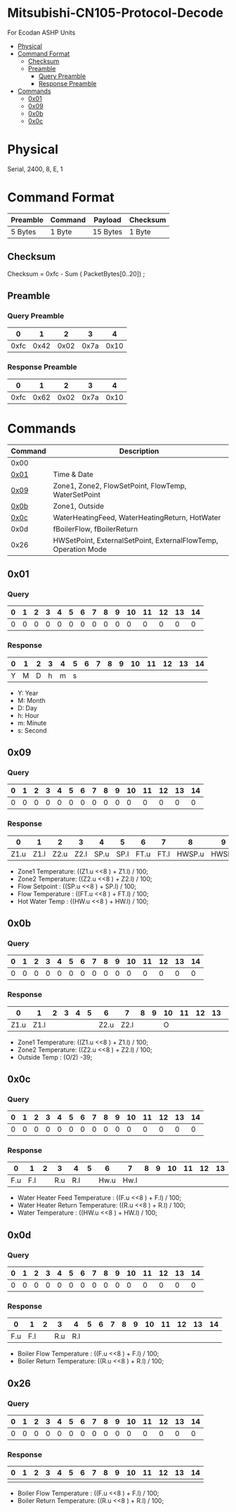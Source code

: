 # Mitsubishi-CN105-Protocol-Decode
For Ecodan ASHP Units
- [Physical](#physical)
- [Command Format](#command-format)
  * [Checksum](#checksum)
  * [Preamble](#preamble)
    + [Query Preamble](#query-preamble)
    + [Response Preamble](#response-preamble)
- [Commands](#commands)
  * [0x01](#0x01)
  * [0x09](#0x09)
  * [0x0b](#0x0b)
  * [0x0c](#0x0c)
  
  


# Physical
Serial, 2400, 8, E, 1

# Command Format

| Preamble | Command | Payload | Checksum |
| --- | --- | --- | --- |
| 5 Bytes | 1 Byte | 15 Bytes | 1 Byte |

## Checksum

Checksum = 0xfc - Sum ( PacketBytes[0..20]) ;
## Preamble
### Query Preamble
| 0 | 1 | 2 | 3 | 4 |
| ---  | ---  | ---  | ---  | ---  |
| 0xfc | 0x42 | 0x02 | 0x7a | 0x10 |

### Response Preamble

| 0 | 1 | 2 | 3 | 4 |
| ---  | ---  | ---  | ---  | ---  |
| 0xfc | 0x62 | 0x02 | 0x7a | 0x10 |

# Commands
| Command | Description |
| ------- | ----------- |
| 0x00 |     |
| [0x01](#0x01) | Time & Date |
| [0x09](#0x09) | Zone1, Zone2, FlowSetPoint, FlowTemp, WaterSetPoint |
| [0x0b](#0x0b) | Zone1, Outside |
| [0x0c](#0x0c) | WaterHeatingFeed, WaterHeatingReturn, HotWater |
| 0x0d | fBoilerFlow,  fBoilerReturn |
| 0x26 | HWSetPoint, ExternalSetPoint, ExternalFlowTemp, Operation Mode |

## 0x01
### Query
| 0 | 1 | 2 | 3 | 4 | 5 | 6 | 7 | 8 | 9 | 10 | 11 | 12 | 13 | 14 |
|---|---|---|---|---|---|---|---|---|---|----|----|----|----|----|
| 0 | 0 | 0 | 0 | 0 | 0 | 0 | 0 | 0 | 0 | 0  | 0  |  0 |  0 |  0 |

### Response
| 0 | 1 | 2 | 3 | 4 | 5 | 6 | 7 | 8 | 9 | 10 | 11 | 12 | 13 | 14 |
|---|---|---|---|---|---|---|---|---|---|----|----|----|----|----|
| Y | M | D | h | m | s |   |   |   |   |    |    |    |    |    |

* Y: Year
* M: Month
* D: Day
* h: Hour
* m: Minute
* s: Second

## 0x09
### Query
| 0 | 1 | 2 | 3 | 4 | 5 | 6 | 7 | 8 | 9 | 10 | 11 | 12 | 13 | 14 |
|---|---|---|---|---|---|---|---|---|---|----|----|----|----|----|
| 0 | 0 | 0 | 0 | 0 | 0 | 0 | 0 | 0 | 0 | 0  | 0  |  0 |  0 |  0 |

### Response
| 0 | 1 | 2 | 3 | 4 | 5 | 6 | 7 | 8 | 9 | 10 | 11 | 12 | 13 | 14 |
|---|---|---|---|---|---|---|---|---|---|----|----|----|----|----|
| Z1.u | Z1.l | Z2.u | Z2.l | SP.u | SP.l | FT.u | FT.l | HWSP.u  | HWSP.l  |    |    |    |    |    |

* Zone1 Temperature:  ((Z1.u <<8 ) + Z1.l) / 100;
* Zone2 Temperature:  ((Z2.u <<8 ) + Z2.l) / 100;
* Flow Setpoint    :  ((SP.u <<8 ) + SP.l) / 100;
* Flow Temperature :  ((FT.u <<8 ) + FT.l) / 100;
* Hot Water Temp   :  ((HW.u <<8 ) + HW.l) / 100;


## 0x0b
### Query
| 0 | 1 | 2 | 3 | 4 | 5 | 6 | 7 | 8 | 9 | 10 | 11 | 12 | 13 | 14 |
|---|---|---|---|---|---|---|---|---|---|----|----|----|----|----|
| 0 | 0 | 0 | 0 | 0 | 0 | 0 | 0 | 0 | 0 | 0  | 0  |  0 |  0 |  0 |

### Response
| 0 | 1 | 2 | 3 | 4 | 5 | 6 | 7 | 8 | 9 | 10 | 11 | 12 | 13 | 14 |
|---|---|---|---|---|---|---|---|---|---|----|----|----|----|----|
| Z1.u | Z1.l |    |    |   |  | Z2.u | Z2.l |  |  | O | |  |   |    |    |    |    |    |

* Zone1 Temperature:  ((Z1.u <<8 ) + Z1.l) / 100;
* Zone2 Temperature:  ((Z2.u <<8 ) + Z2.l) / 100;
* Outside Temp     :  (O/2) -39; 

## 0x0c
### Query
| 0 | 1 | 2 | 3 | 4 | 5 | 6 | 7 | 8 | 9 | 10 | 11 | 12 | 13 | 14 |
|---|---|---|---|---|---|---|---|---|---|----|----|----|----|----|
| 0 | 0 | 0 | 0 | 0 | 0 | 0 | 0 | 0 | 0 | 0  | 0  |  0 |  0 |  0 |

### Response
| 0 | 1 | 2 | 3 | 4 | 5 | 6 | 7 | 8 | 9 | 10 | 11 | 12 | 13 | 14 |
|---|---|---|---|---|---|---|---|---|---|----|----|----|----|----|
| F.u | F.l |  | R.u |R.l |  | Hw.u | Hw.l |   |   |    |    |    |    |    |

* Water Heater Feed Temperature  :  ((F.u <<8 ) + F.l) / 100;
* Water Heater Return Temperature:  ((R.u <<8 ) + R.l) / 100;
* Water Temperature              :  ((HW.u <<8 ) + HW.l) / 100;

## 0x0d
### Query
| 0 | 1 | 2 | 3 | 4 | 5 | 6 | 7 | 8 | 9 | 10 | 11 | 12 | 13 | 14 |
|---|---|---|---|---|---|---|---|---|---|----|----|----|----|----|
| 0 | 0 | 0 | 0 | 0 | 0 | 0 | 0 | 0 | 0 | 0  | 0  |  0 |  0 |  0 |

### Response
| 0 | 1 | 2 | 3 | 4 | 5 | 6 | 7 | 8 | 9 | 10 | 11 | 12 | 13 | 14 |
|---|---|---|---|---|---|---|---|---|---|----|----|----|----|----|
| F.u | F.l |  | R.u |R.l |  |  |  |   |   |    |    |    |    |    |

* Boiler Flow Temperature  :  ((F.u <<8 ) + F.l) / 100;
* Boiler Return Temperature:  ((R.u <<8 ) + R.l) / 100;

## 0x26
### Query
| 0 | 1 | 2 | 3 | 4 | 5 | 6 | 7 | 8 | 9 | 10 | 11 | 12 | 13 | 14 |
|---|---|---|---|---|---|---|---|---|---|----|----|----|----|----|
| 0 | 0 | 0 | 0 | 0 | 0 | 0 | 0 | 0 | 0 | 0  | 0  |  0 |  0 |  0 |

### Response
| 0 | 1 | 2 | 3 | 4 | 5 | 6 | 7 | 8 | 9 | 10 | 11 | 12 | 13 | 14 |
|---|---|---|---|---|---|---|---|---|---|----|----|----|----|----|
|  |  |  |  | |  |  |  |   |   |    |    |    |    |    |

* Boiler Flow Temperature  :  ((F.u <<8 ) + F.l) / 100;
* Boiler Return Temperature:  ((R.u <<8 ) + R.l) / 100;
